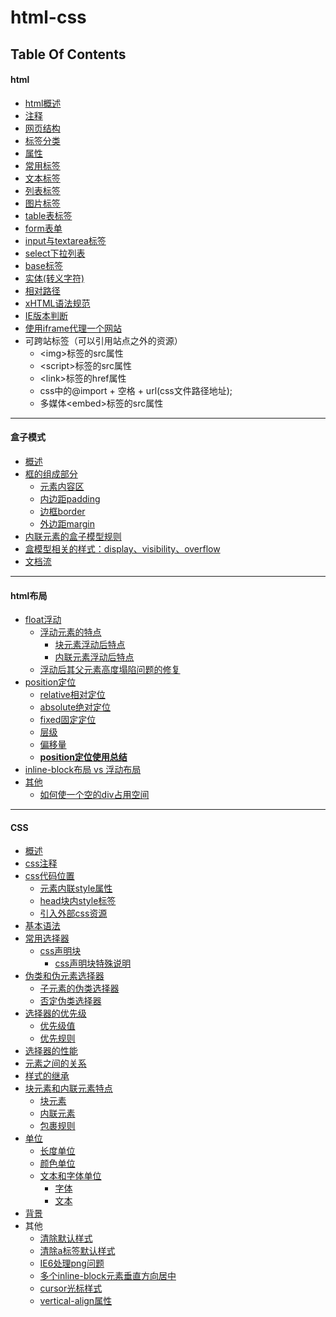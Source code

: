 html-css
==

## Table Of Contents
#### html
* [html概述](readmd/html.md#html概述)
* [注释](readmd/html.md#注释)
* [网页结构](readmd/html.md#网页结构)
* [标签分类](readmd/html.md#标签分类)
* [属性](readmd/html.md#属性)
* [常用标签](readmd/html.md#常用标签)
* [文本标签](readmd/html.md#文本标签)
* [列表标签](readmd/html.md#列表标签)
* [图片标签](readmd/html.md#图片标签)
* [table表标签](readmd/html.md#table表标签)
* [form表单](readmd/html.md#form表单)
* [input与textarea标签](readmd/html.md#input与textarea标签)
* [select下拉列表](readmd/html.md#select下拉列表)
* [base标签](readmd/html.md#base标签)
* [实体(转义字符)](readmd/html.md#实体转义字符)
* [相对路径](readmd/html.md#相对路径)
* [xHTML语法规范](readmd/html.md#xHTML语法规范)
* [IE版本判断](readmd/html.md#IE版本判断)
* [使用iframe代理一个网站](../source_08/day08/iframe全屏.html)
* 可跨站标签（可以引用站点之外的资源）
   * \<img>标签的src属性
   * \<script>标签的src属性
   * \<link>标签的href属性
   * css中的@import + 空格 + url(css文件路径地址);
   * 多媒体\<embed>标签的src属性

***

#### 盒子模式
* [概述](readmd/盒子模型.md#概述)
* [框的组成部分](readmd/盒子模型.md#框的组成部分)
    * [元素内容区](readmd/盒子模型.md#元素内容区)
    * [内边距padding](readmd/盒子模型.md#内边距padding)
    * [边框border](readmd/盒子模型.md#边框border)
    * [外边距margin](readmd/盒子模型.md#外边距margin)
* [内联元素的盒子模型规则](readmd/盒子模型.md#内联元素的盒子模型规则)
* [盒模型相关的样式：display、visibility、overflow](readmd/盒子模型.md#盒模型相关的样式displayvisibilityoverflow)
* [文档流](readmd/盒子模型.md#文档流)

***

#### html布局
* [float浮动](readmd/html布局.md#float浮动)
    * [浮动元素的特点](readmd/html布局.md#浮动元素的特点)
        * [块元素浮动后特点](readmd/html布局.md#块元素浮动后特点)
        * [内联元素浮动后特点](readmd/html布局.md#内联元素浮动后特点)
    * [浮动后其父元素高度塌陷问题的修复](readmd/html布局.md#浮动后其父元素高度塌陷问题的修复)
* [position定位](readmd/html布局.md#position定位)
    * [relative相对定位](readmd/html布局.md#relative相对定位)
    * [absolute绝对定位](readmd/html布局.md#absolute绝对定位)
    * [fixed固定定位](readmd/html布局.md#fixed固定定位)
    * [层级](readmd/html布局.md#层级)
    * [偏移量](readmd/html布局.md#偏移量)
    * **[position定位使用总结](readmd/html布局.md#position定位使用总结)**
* [inline-block布局 vs 浮动布局](readmd/inline-block布局vs浮动布局.md)
* [其他](readmd/html布局.md#其他)
    * [如何使一个空的div占用空间](readmd/html布局.md#如何使一个空的div占用空间)

***

#### CSS
* [概述](readmd/css.md#概述)
* [css注释](readmd/css.md#css注释)
* [css代码位置](readmd/css.md#css代码位置)
    * [元素内联style属性](readmd/css.md#元素内联style属性)
    * [head块内style标签](readmd/css.md#head块内style标签)
    * [引入外部css资源](readmd/css.md#引入外部css资源)
* [基本语法](readmd/css.md#基本语法)
* [常用选择器](readmd/css.md#常用选择器)
    * [css声明块](readmd/css.md#css声明块)
        * [css声明块特殊说明](readmd/css.md#css声明块特殊说明)
* [伪类和伪元素选择器](readmd/css.md#伪类和伪元素选择器)
    * [子元素的伪类选择器](readmd/css.md#子元素的伪类选择器)
    * [否定伪类选择器](readmd/css.md#否定伪类选择器)
* [选择器的优先级](readmd/css.md#选择器的优先级)
    * [优先级值](readmd/css.md#优先级值)
    * [优先规则](readmd/css.md#优先规则)
* [选择器的性能](readmd/css.md#选择器的性能)
* [元素之间的关系](readmd/css.md#元素之间的关系)
* [样式的继承](readmd/css.md#样式的继承)
* [块元素和内联元素特点](readmd/css.md#块元素和内联元素特点)
    * [块元素](readmd/css.md#块元素)
    * [内联元素](readmd/css.md#内联元素)
    * [包裹规则](readmd/css.md#包裹规则)
* [单位](readmd/css.md#单位)
    * [长度单位](readmd/css.md#长度单位)
    * [颜色单位](readmd/css.md#颜色单位)
    * [文本和字体单位](readmd/css.md#文本和字体单位)
        * [字体](readmd/css.md#字体)
        * [文本](readmd/css.md#文本)
* [背景](readmd/css.md#背景)
* 其他
    * [清除默认样式](source_10/polo-360/css/reset.css)
    * [清除a标签默认样式](readmd/css.md#清除a标签默认样式)
    * [IE6处理png问题](source_10/polo-360/js/DD_belatedPNG_0.0.8a-min.js)
    * [多个inline-block元素垂直方向居中](readmd/css.md#多个inline-block元素垂直方向居中)
    * [cursor光标样式](readmd/css.md#cursor光标样式)
    * [vertical-align属性](readmd/css.md#vertical-align属性)
